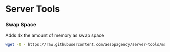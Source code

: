 # Server Tools

### Swap Space

Adds 4x the amount of memory as swap space

```bash
wget -O - https://raw.githubusercontent.com/aesopagency/server-tools/master/swap | bash
```
